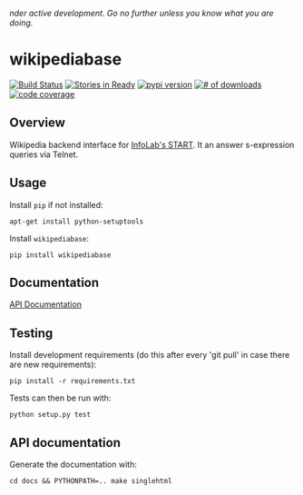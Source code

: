 *nder active development. Go no further unless you know what you are
 doing.*

# wikipediabase

[![Build Status](https://secure.travis-ci.org/fakedrake/WikipediaBase.png)](http://travis-ci.org/fakedrake/WikipediaBase)
[![Stories in Ready](https://badge.waffle.io/fakedrake/wikipediabase.png?label=ready)](https://waffle.io/fakedrake/wikipediabase) [![pypi version](https://badge.fury.io/py/wikipediabase.png)](http://badge.fury.io/py/wikipediabase)
[![# of downloads](https://pypip.in/d/wikipediabase/badge.png)](https://crate.io/packages/wikipediabase?version=latest)
[![code coverage](https://coveralls.io/repos/fakedrake/wikipediabase/badge.png?branch=master)](https://coveralls.io/r/fakedrake/wikipediabase?branch=master)

## Overview

Wikipedia backend interface for
[InfoLab's START](http://start.mit.edu). It an answer s-expression
queries via Telnet.

## Usage

Install `pip` if not installed:

    apt-get install python-setuptools

Install `wikipediabase`:

    pip install wikipediabase

## Documentation

[API Documentation](http://wikipediabase.rtfd.org)

## Testing

Install development requirements (do this after every 'git pull' in
case there are new requirements):

    pip install -r requirements.txt

Tests can then be run with:

    python setup.py test

## API documentation

Generate the documentation with:

    cd docs && PYTHONPATH=.. make singlehtml
